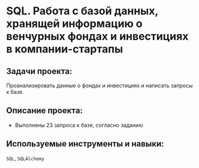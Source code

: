 # SQL. Работа с базой данных, хранящей информацию о венчурных фондах и инвестициях в компании-стартапы

## Задачи проекта:

Проанализировать данные о фондах и инвестициях и написать запросы к базе.

## Описание проекта:

* Выполнены 23 запроса к базе, согласно заданию

## Используемые инструменты и навыки:

`SQL`, `SQLAlchemy`


